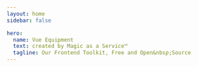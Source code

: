 ```yaml
---
layout: home
sidebar: false

hero:
  name: Vue Equipment
  text: created by Magic as a Service™
  tagline: Our Frontend Toolkit, Free and Open&nbsp;Source
---
```

